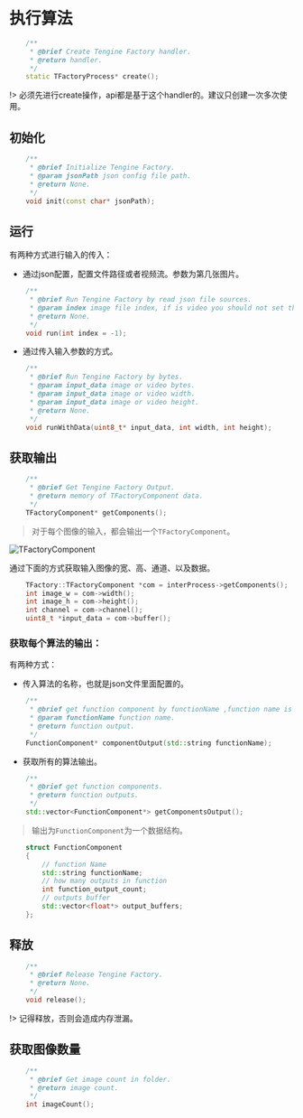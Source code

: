 # 执行算法

```c++
    /**
     * @brief Create Tengine Factory handler.
     * @return handler.
     */
    static TFactoryProcess* create();
```
!> 必须先进行create操作，api都是基于这个handler的。建议只创建一次多次使用。

## 初始化
```c++
    /**
     * @brief Initialize Tengine Factory.
     * @param jsonPath json config file path.
     * @return None.
     */
    void init(const char* jsonPath);
```

## 运行
有两种方式进行输入的传入：
- 通过json配置，配置文件路径或者视频流。参数为第几张图片。      

```c++
    /**
     * @brief Run Tengine Factory by read json file sources.
     * @param index image file index, if is video you should not set the index.
     * @return None.
     */
    void run(int index = -1);
```

- 通过传入输入参数的方式。      

```c++
    /**
     * @brief Run Tengine Factory by bytes.
     * @param input_data image or video bytes.
     * @param input_data image or video width.
     * @param input_data image or video height.
     * @return None.
     */
    void runWithData(uint8_t* input_data, int width, int height);
```

## 获取输出
```c++
    /**
     * @brief Get Tengine Factory Output.
     * @return memory of TFactoryComponent data.
     */
    TFactoryComponent* getComponents();
```
> 对于每个图像的输入，都会输出一个`TFactoryComponent`。

![TFactoryComponent](https://openailab.oss-cn-shenzhen.aliyuncs.com/tenginefactory/component.png)

通过下面的方式获取输入图像的宽、高、通道、以及数据。
```c++
    TFactory::TFactoryComponent *com = interProcess->getComponents();
    int image_w = com->width();
    int image_h = com->height();
    int channel = com->channel();
    uint8_t *input_data = com->buffer();
```

### 获取每个算法的输出：
有两种方式：
- 传入算法的名称，也就是json文件里面配置的。        

```c++
    /**
     * @brief get function component by functionName ,function name is configured in the json file.
     * @param functionName function name.
     * @return function output.
     */
    FunctionComponent* componentOutput(std::string functionName);
```

- 获取所有的算法输出。

```c++
    /**
     * @brief get function components.
     * @return function outputs.
     */
    std::vector<FunctionComponent*> getComponentsOutput();
```

> 输出为`FunctionComponent`为一个数据结构。


```c++
    struct FunctionComponent
    {
        // function Name
        std::string functionName;
        // how many outputs in function
        int function_output_count;
        // outputs buffer
        std::vector<float*> output_buffers;
    };
```

## 释放
```c++
    /**
     * @brief Release Tengine Factory.
     * @return None.
     */
    void release();
```
!> 记得释放，否则会造成内存泄漏。

## 获取图像数量
```c++
    /**
     * @brief Get image count in folder.
     * @return image count.
     */
    int imageCount();
```
